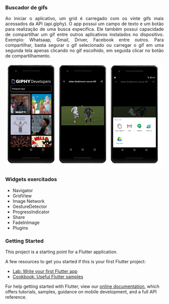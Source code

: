 ### Buscador de gifs

<p align="justify"> Ao iniciar o aplicativo, um grid é carregado com os vinte gifs mais acessados da API (api.giphy). O app possui um campo de texto e um botão para realização de uma busca específica. Ele também possui capacidade de compartilhar um gif entre outros aplicativos instalados no dispositivo. Exemplo: Whatsaap, Gmail, Driver, Facebook entre outros. Para compartilhar, basta segurar o gif selecionado ou carregar o gif em uma segunda tela apenas clicando no gif escolhido, em seguida clicar no botão de compartilhamento.</p>

![Buscador de gifs](../images/search_gif_img.png)

### Widgets exercitados
- Navigator
- GridView
- Image Network
- GestureDetector
- ProgressIndicator
- Share
- FadeInImage
- Plugins

### Getting Started

This project is a starting point for a Flutter application.

A few resources to get you started if this is your first Flutter project:

- [Lab: Write your first Flutter app](https://flutter.dev/docs/get-started/codelab)
- [Cookbook: Useful Flutter samples](https://flutter.dev/docs/cookbook)

For help getting started with Flutter, view our
[online documentation](https://flutter.dev/docs), which offers tutorials,
samples, guidance on mobile development, and a full API reference.
